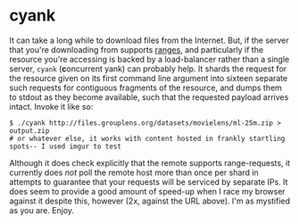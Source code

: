 # cyank

It can take a long while to download files from the Internet. But, if the server that you're downloading from supports [ranges](http-ranges), and particularly if the resource you're accessing is backed by a load-balancer rather than a single server, `cyank` (**c**oncurrent yank) can probably help. It shards the request for the resource given on its first command line argument into sixteen separate such requests for contiguous fragments of the resource, and dumps them to stdout as they become available, such that the requested payload arrives intact. Invoke it like so:

```
$ ./cyank http://files.grouplens.org/datasets/movielens/ml-25m.zip > output.zip
# or whatever else, it works with content hosted in frankly startling spots-- I used imgur to test
```

Although it does check explicitly that the remote supports range-requests, it currently does _not_ poll the remote host more than once per shard in attempts to guarantee that your requests will be serviced by separate IPs. It does seem to provide a good amount of speed-up when I race my browser against it despite this, however (2x, against the URL above). I'm as mystified as you are. Enjoy.

[http-ranges]: https://developer.mozilla.org/en-US/docs/Web/HTTP/Range_requests
